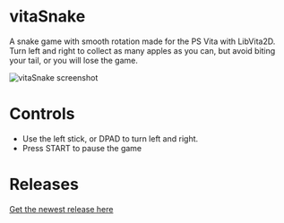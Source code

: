 # vitaSnake
A snake game with smooth rotation made for the PS Vita with LibVita2D.  
Turn left and right to collect as many apples as you can, but avoid biting your tail, or you will lose the game.

![vitaSnake screenshot](https://i.imgur.com/Qr88uv9.jpg)

# Controls
* Use the left stick, or DPAD to turn left and right.
* Press START to pause the game

# Releases
[Get the newest release here](https://github.com/Grzybojad/vitaSnake/releases)  

